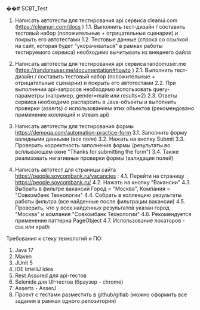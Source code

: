 ��#   S C B T _ T e s t 

1. Написать автотесты для тестирования api сервиса cleanui.com (https://cleanuri.com/docs )
1.1. Выполнить тест-дизайн / составить тестовый набор (положительные + отрицательные сценарии) и покрыть его автотестами
1.2. Тестовые данные (строка со ссылкой на сайт, которая будет "укорачиваться" в рамках работы тестируемого сервиса) необходимо вычитывать из внешнего файла

2. Написать автотесты для тестирования api сервиса randomuser.me (https://randomuser.me/documentation#howto )
2.1. Выполнить тест-дизайн / составить тестовый набор (положительные + отрицательные сценарии) и покрыть его автотестами
2.2. При выполнении api-запросов необходимо использовать query-параметры (например, gender=male или results=2)
2.3. Ответы сервиса необходимо распарсить в Java-объекты и выполнить проверки (asserts) с использованием этих объектов (рекомендовано применение коллекций и stream api)

3. Написать автотесты для тестирования формы https://demoqa.com/automation-practice-form
3.1. Заполнить форму валидными данными (все поля)
3.2. Нажать на кнопку Submit
3.3. Проверить корректность заполнения формы (результаты во всплывающем окне "Thanks for submitting the form")
3.4. Также реализовать негативные проверки формы (валидация полей)

4. Написать автотест для страницы сайта https://people.sovcombank.ru/vacancies :
4.1. Перейти на страницу https://people.sovcombank.ru/
4.2. Нажать на кнопку "Вакансии"
4.3. Выбрать в фильтре вакансий Город = "Москва", Компания = "Совкомбанк Технологии"
4.4. Собрать в коллекцию результаты работы фильтра (все найденные после фильтрации вакансии)
4.5. Проверить, что у всех найденных результатов указан город "Москва" и компания "Совкомбанк Технологии"
4.6. Рекомендуется применение паттерна PageObject
4.7. Использование локаторов - css или xpath


Требования к стеку технологий и ПО:
1. Java 17
2. Maven
3. JUnit 5
4. IDE IntelliJ Idea
5. Rest Assured для api-тестов
6. Selenide для UI-тестов (браузер - chrome)
7. Asserts - AsserJ
8. Проект с тестами разместить в github/gitlab (можно оформить все задания в рамках одного репозитория)

 
 
